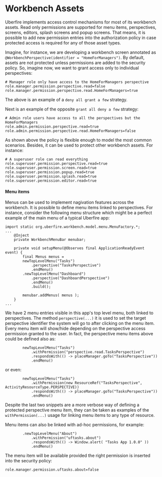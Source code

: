 # Workbench Assets

Uberfire implements access control mechanisms for most of its workbench assets. Read only permissions are supported for menu items, perspectives, screens, editors, splash screens and popup screens. That means, it is possible to add new permission entries into the authorization policy in case protected access is required for any of those asset types.

Imagine, for instance, we are developing a workbench screen annotated as  `@WorkbenchPerspective(identifier = "HomeForManagers")`.  By default, assets are not protected unless permissions are added to the security policy. So, imagine now, we want to grant access only to individual perspectives:

```
# Manager role only have access to the HomeForManagers perspective
role.manager.permission.perspective.read=false
role.manager.permission.perspective.read.HomeForManagers=true
```

The above is an example of a `deny all grant a few` strategy.

Next is an example of the opposite `grant all deny a few` strategy:

```
# Admin role users have access to all the perspectives but the HomeForManagers
role.admin.permission.perspective.read=true
role.admin.permission.perspective.read.HomeForManagers=false
```

As shown above the policy is flexible enough to model the most common scenarios. Besides, it can be used to protect other workbench assets. For instance:

```
# A superuser role can read everything
role.superuser.permission.perspective.read=true
role.superuser.permission.screen.read=true
role.superuser.permission.popup.read=true
role.superuser.permission.splash.read=true
role.superuser.permission.editor.read=true
```

#### Menu items

Menus can be used to implement nagivation features across the workbench. It is possible to define menu items linked to perspectives. For instance, consider the following menu structure which might be a perfect example of the main menu of a typical Uberfire app:

```
import static org.uberfire.workbench.model.menu.MenuFactory.*;
...
    @Inject
    private WorkbenchMenuBar menubar;

    private void setupMenu(@Observes final ApplicationReadyEvent event) {
        final Menus menus =
        newTopLevelMenu("Tasks")
            .perspective("TasksPerspective")
            .endMenu()
        .newTopLevelMenu("Dashboard")
            .perspective("DashboardPerspective")
            .endMenu()
            .build();

        menubar.addMenus( menus );
    }
...
```

We have 2 menu entries visible in this app's top level menu, both linked to perspectives. The method `perspective(...)` it is used to set the target perspective identifier the system will go to after clicking on the menu item. Every menu item will show/hide depending on the perspective access permission granted to the user. In fact, the perspective menu items above could be defined also as:

```
        newTopLevelMenu("Tasks")
            .withPermission("perspective.read.TasksPerspective")
            .respondsWith(() -> placeManager.goTo("TasksPerspective"))
            .endMenu()
```

or even:

```
        newTopLevelMenu("Tasks")
            .withPermission(new ResourceRef("TasksPerspective", ActivityResourceType.PERSPECTIVE))
            .respondsWith(() -> placeManager.goTo("TasksPerspective"))
            .endMenu()
```

Despite the last two snippets are a more verbose way of defining a protected perspective menu item, they can be taken as examples of the `withPermission(...)` usage for linking menu items to any type of resource.

Menu items can also be linked with ad-hoc permissions, for example:

```
        .newTopLevelMenu("About")
            .withPermission("uftasks.about")
            .respondsWith(() -> Window.alert( "Tasks App 1.0.0" ))
            .endMenu()
```

The menu item will be available provided the right permission is inserted into the security policy:

```
role.manager.permission.uftasks.about=false
```
